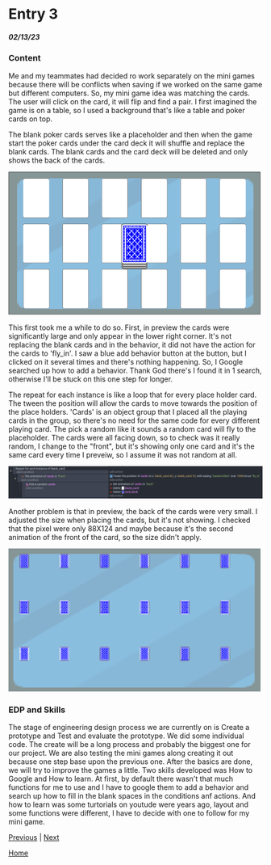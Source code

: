 # Entry 3
##### 02/13/23

### Content

Me and my teammates had decided ro work separately on the mini games because there will be conflicts when saving if we worked on the same game but different computers. So, my mini game idea was matching the cards. The user will click on the card, it will flip and find a pair. I first imagined the game is on a table, so I used a background that's like a table and poker cards on top.

The blank poker cards serves like a placeholder and then when the game start the poker cards under the card deck it will shuffle and replace the blank cards. The blank cards and the card deck will be deleted and only shows the back of the cards.

<img src="photos/photos1.png" width = 500>

This first took me a while to do so. First, in preview the cards were significantly large and only appear in the lower right corner. It's not replacing the blank cards and in the behavior, it did not have the action for the cards to 'fly_in'. I saw a blue add behavior button at the button, but I clicked on it several times and there's nothing happening. So, I Google searched up how to add a behavior. Thank God there's I found it in 1 search, otherwise I'll be stuck on this one step for longer.

The repeat for each instance is like a loop that for every place holder card. The tween the position will allow the cards to move towards the position of the place holders. 'Cards' is an object group that I placed all the playing cards in the group, so there's no need for the same code for every different playing card. The pick a random like it sounds a random card will fly to the placeholder. The cards were all facing down, so to check was it really random, I change to the "front", but it's showing only one card and it's the same card every time I preveiw, so I assume it was not random at all.

<img src="photos/photoc1.png" width = 1000>

Another problem is that in preview, the back of the cards were very small. I adjusted the size when placing the cards, but it's not showing. I checked that the pixel were only 88X124 and maybe because it's the second animation of the front of the card, so the size didn't apply.

<img src="photos/photop1.png" width = 500>

### EDP and Skills

The stage of engineering design process we are currently on is Create a prototype and Test and evaluate the prototype. We did some individual code. The create will be a long process and probably the biggest one for our project. We are also testing the mini games along creating it out because one step base upon the previous one. After the basics are done, we will try to improve the games a little. Two skills developed was How to Google and How to learn. At first, by default there wasn't that much functions for me to use and I have to google them to add a behavior and search up how to fill in the blank spaces in the conditions anf actions. And how to learn was some turtorials on youtude were years ago, layout and some functions were different, I have to decide with one to follow for my mini game.

[Previous](entry02.md) | [Next](entry04.md)

[Home](../README.md)
